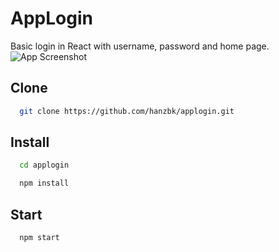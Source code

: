
# AppLogin
Basic login in React with username, password and home page.
![App Screenshot](https://github.com/hanzbk/applogin/assets/71533551/c7cd8d7f-918d-47ba-ac22-2c3d6db3ed53)

## Clone
```bash
  git clone https://github.com/hanzbk/applogin.git
```
## Install
```bash
  cd applogin
```
```bash
  npm install
```
## Start
```bash
  npm start
```
